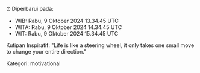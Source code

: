 ⏰ Diperbarui pada:
- WIB: Rabu, 9 Oktober 2024 13.34.45 UTC
- WITA: Rabu, 9 Oktober 2024 14.34.45 UTC
- WIT: Rabu, 9 Oktober 2024 15.34.45 UTC

Kutipan Inspiratif:
"Life is like a steering wheel, it only takes one small move to change your entire direction."


Kategori: motivational

